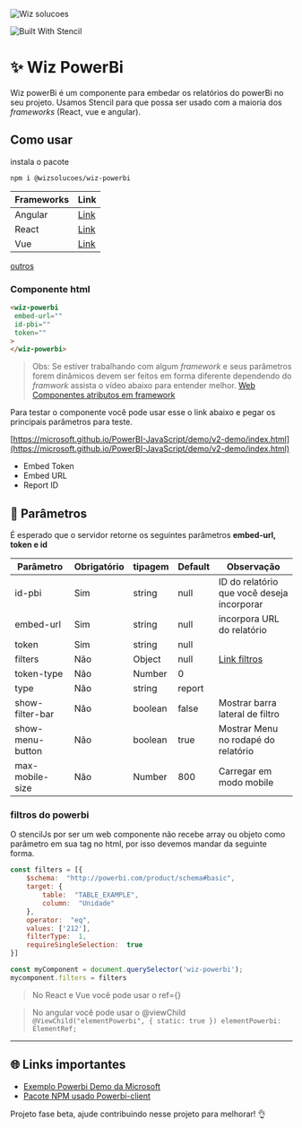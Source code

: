 

  

![Wiz solucoes](https://syz.wizsolucoes.com.br/assets/header/img/logowiz.svg)

![Built With Stencil](https://img.shields.io/badge/-Built%20With%20Stencil-16161d.svg?logo=data%3Aimage%2Fsvg%2Bxml%3Bbase64%2CPD94bWwgdmVyc2lvbj0iMS4wIiBlbmNvZGluZz0idXRmLTgiPz4KPCEtLSBHZW5lcmF0b3I6IEFkb2JlIElsbHVzdHJhdG9yIDE5LjIuMSwgU1ZHIEV4cG9ydCBQbHVnLUluIC4gU1ZHIFZlcnNpb246IDYuMDAgQnVpbGQgMCkgIC0tPgo8c3ZnIHZlcnNpb249IjEuMSIgaWQ9IkxheWVyXzEiIHhtbG5zPSJodHRwOi8vd3d3LnczLm9yZy8yMDAwL3N2ZyIgeG1sbnM6eGxpbms9Imh0dHA6Ly93d3cudzMub3JnLzE5OTkveGxpbmsiIHg9IjBweCIgeT0iMHB4IgoJIHZpZXdCb3g9IjAgMCA1MTIgNTEyIiBzdHlsZT0iZW5hYmxlLWJhY2tncm91bmQ6bmV3IDAgMCA1MTIgNTEyOyIgeG1sOnNwYWNlPSJwcmVzZXJ2ZSI%2BCjxzdHlsZSB0eXBlPSJ0ZXh0L2NzcyI%2BCgkuc3Qwe2ZpbGw6I0ZGRkZGRjt9Cjwvc3R5bGU%2BCjxwYXRoIGNsYXNzPSJzdDAiIGQ9Ik00MjQuNywzNzMuOWMwLDM3LjYtNTUuMSw2OC42LTkyLjcsNjguNkgxODAuNGMtMzcuOSwwLTkyLjctMzAuNy05Mi43LTY4LjZ2LTMuNmgzMzYuOVYzNzMuOXoiLz4KPHBhdGggY2xhc3M9InN0MCIgZD0iTTQyNC43LDI5Mi4xSDE4MC40Yy0zNy42LDAtOTIuNy0zMS05Mi43LTY4LjZ2LTMuNkgzMzJjMzcuNiwwLDkyLjcsMzEsOTIuNyw2OC42VjI5Mi4xeiIvPgo8cGF0aCBjbGFzcz0ic3QwIiBkPSJNNDI0LjcsMTQxLjdIODcuN3YtMy42YzAtMzcuNiw1NC44LTY4LjYsOTIuNy02OC42SDMzMmMzNy45LDAsOTIuNywzMC43LDkyLjcsNjguNlYxNDEuN3oiLz4KPC9zdmc%2BCg%3D%3D&colorA=16161d&style=flat-square)

  


# :sparkles: Wiz PowerBi
Wiz powerBi é um componente para embedar os relatórios do powerBi no seu projeto. Usamos Stencil para que possa ser usado com a maioria dos *frameworks* (React, vue e angular).

## Como usar 
  
  instala o pacote
```
npm i @wizsolucoes/wiz-powerbi
```

|Frameworks| Link|
|--|--|
|Angular| [Link](https://github.com/wizsolucoes/wiz-powerbi/wiki/Como-usar#passo-1---appmodulets)|
|React | [Link](https://stenciljs.com/docs/react)|
| Vue | [Link](https://stenciljs.com/docs/vue)|
[outros](https://stenciljs.com/docs/overview)


### Componente html
```html
<wiz-powerbi
 embed-url=""
 id-pbi=""
 token=""
>
</wiz-powerbi>
```
> Obs: Se estiver trabalhando com algum _framework_ e seus parâmetros forem dinâmicos devem ser feitos em forma diferente dependendo do _framwork_ assista o vídeo abaixo para entender melhor.
[Web Componentes atributos em framework](https://www.youtube.com/watch?v=sK1ODp0nDbM&feature=youtu.be&t=28m36s)

Para testar o componente você pode usar esse o link abaixo e pegar os principais parâmetros para teste.

[https://microsoft.github.io/PowerBI-JavaScript/demo/v2-demo/index.html](https://microsoft.github.io/PowerBI-JavaScript/demo/v2-demo/index.html)

 - Embed Token
 - Embed URL
 - Report ID

  
  
## :page_facing_up: Parâmetros

É esperado que o servidor retorne os seguintes parâmetros **embed-url, token e id**

| Parâmetro			| Obrigatório | tipagem | Default | Observação
|-------------------|-------------|----------|------|---|
| id-pbi    		| Sim	| string	| null	| ID do relatório  que você deseja incorporar|
| embed-url 		| Sim	| string	| null	| incorpora URL do relatório|
| token     		| Sim	| string	| null 	| |
| filters   		| Não	| Object	| null 	| [Link filtros](https://github.com/Microsoft/PowerBI-JavaScript/wiki/Filters)
| token-type		| Não 	| Number 	| 0 	| |
| type				| Não 	| string	| report||
|show-filter-bar	| Não	| boolean	| false | Mostrar barra lateral de filtro|
| show-menu-button 	| Não	| boolean	| true 	| Mostrar Menu no rodapé do relatório|
| max-mobile-size 	| Não 	| Number	| 800	 | Carregar em modo mobile |


### filtros do powerbi
O stencilJs por ser um web componente não recebe array ou objeto como parâmetro em sua tag no html, por isso devemos mandar da seguinte forma. 

```js
const filters = [{
	$schema:  "http://powerbi.com/product/schema#basic",
	target: {
		table:  "TABLE_EXAMPLE",
		column:  "Unidade"
	},
	operator:  "eq",
	values: ['212'],
	filterType:  1,
	requireSingleSelection:  true
}]

const myComponent = document.querySelector('wiz-powerbi');
mycomponent.filters = filters
```

> No React e Vue você pode usar o ref={} 

> No angular você pode usar o @viewChild
`@ViewChild("elementPowerbi", { static: true }) elementPowerbi: ElementRef;`


***



## :globe_with_meridians: Links importantes
 - [Exemplo Powerbi Demo da Microsoft](https://microsoft.github.io/PowerBI-JavaScript/demo/v2-demo/index.html)
 - [Pacote  NPM usado Powerbi-client](https://www.npmjs.com/package/powerbi-client)


Projeto fase beta, ajude contribuindo nesse projeto para melhorar! :ok_hand:
